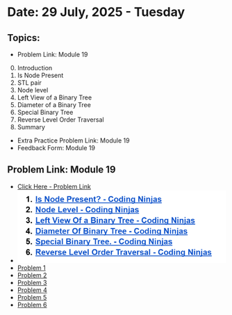 # Date: 29 July, 2025 - Tuesday

## Topics:
- Problem Link: Module 19
0. Introduction
1. Is Node Present
2. STL pair
3. Node level
4. Left View of a Binary Tree
5. Diameter of a Binary Tree
6. Special Binary Tree
7. Reverse Level Order Traversal
8. Summary
- Extra Practice Problem Link: Module 19
- Feedback Form: Module 19

## Problem Link: Module 19
- [Click Here - Problem Link](https://docs.google.com/document/d/1HlhOqkYlEajgtr8_AF69KHqIWHJM5Kdm/edit?usp=sharing&rtpof=true&sd=true)
- <img src="./images/problems.png" width="500">
- [Problem 1](https://www.codingninjas.com/studio/problems/code-find-a-node_5682)
- [Problem 2](https://www.codingninjas.com/studio/problems/node-level_920383)
- [Problem 3](https://www.codingninjas.com/studio/problems/left-view-of-a-binary-tree_920519)
- [Problem 4](https://www.codingninjas.com/studio/problems/diameter-of-the-binary-tree_920552)
- [Problem 5](https://www.codingninjas.com/studio/problems/special-binary-tree_920502)
- [Problem 6](https://www.codingninjas.com/studio/problems/reverse-level-order-traversal_764339)